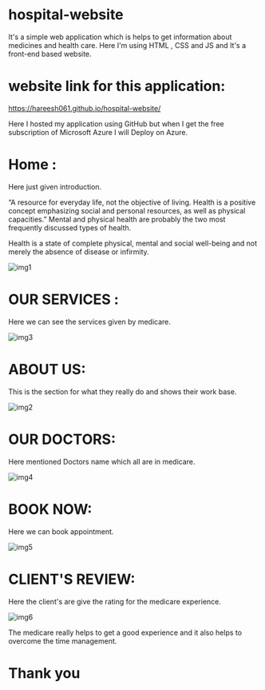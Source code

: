 # hospital-website
It's a simple web application which is helps to get information about medicines and health care. Here I'm using HTML , CSS and JS and It's  a front-end based website.

# website link for this application: 
  https://hareesh061.github.io/hospital-website/
  
  Here I hosted my application using GitHub but when I get the free subscription of Microsoft Azure I will Deploy on Azure.
  
# Home :
Here just given introduction.

“A resource for everyday life, not the objective of living. Health is a positive concept emphasizing social and personal resources, as well as physical capacities.”
Mental and physical health are probably the two most frequently discussed types of health.

Health is a state of complete physical, mental and social well-being and not merely the absence of disease or infirmity.


![img1](https://user-images.githubusercontent.com/90563881/169098379-45754260-522b-4442-a8ad-7b36c41af215.jpeg)

# OUR SERVICES :
Here we can see the services given by medicare.

![img3](https://user-images.githubusercontent.com/90563881/169099308-19ee9f34-00e8-4fc8-a506-4b0e35cef192.jpeg)

# ABOUT US:
This is the section for what they really do and shows their work base.

![img2](https://user-images.githubusercontent.com/90563881/169099426-a363ab93-8d39-41c5-8f6a-7cf1d6c50a8b.jpeg)


# OUR DOCTORS:
Here mentioned Doctors name which all are in medicare.

![img4](https://user-images.githubusercontent.com/90563881/169099696-995b0e33-c876-4652-8719-a8fb448ce93d.jpeg)


# BOOK NOW: 
Here we can book appointment.

![img5](https://user-images.githubusercontent.com/90563881/169099827-10394214-29a6-4579-bd0e-a98a735e9472.jpeg)

# CLIENT'S REVIEW:
Here the client's are give the rating for the medicare experience.

![img6](https://user-images.githubusercontent.com/90563881/169099918-458a0b26-6c7d-4fab-a6ed-168bece58a96.jpeg)

The medicare really helps to get a good experience and it also helps to overcome the time management.
                                     
                                   
  # Thank you


